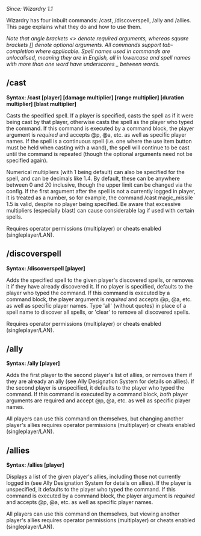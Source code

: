_Since: Wizardry 1.1_

Wizardry has four inbuilt commands: /cast, /discoverspell, /ally and /allies. This page explains what they do and how to use them.

_Note that angle brackets <> denote required arguments, whereas square brackets [] denote optional arguments. All commands support tab-completion where applicable. Spell names used in commands are unlocalised, meaning they are in English, all in lowercase and spell names with more than one word have underscores _ between words._

## /cast

**Syntax: /cast <spell> [player] [damage multiplier] [range multiplier] [duration multiplier] [blast multiplier]**

Casts the specified spell. If a player is specified, casts the spell as if it were being cast by that player, otherwise casts the spell as the player who typed the command. If this command is executed by a command block, the player argument is _required_ and accepts @p, @a, etc. as well as specific player names. If the spell is a continuous spell (i.e. one where the use item button must be held when casting with a wand), the spell will continue to be cast until the command is repeated (though the optional arguments need not be specified again).

Numerical multipliers (with 1 being default) can also be specified for the spell, and can be decimals like 1.4. By default, these can be anywhere between 0 and 20 inclusive, though the upper limit can be changed via the config. If the first argument after the spell is not a currently logged in player, it is treated as a number, so for example, the command /cast magic_missile 1.5 is valid, despite no player being specified. Be aware that excessive multipliers (especially blast) can cause considerable lag if used with certain spells.

Requires operator permissions (multiplayer) or cheats enabled (singleplayer/LAN).

## /discoverspell

**Syntax: /discoverspell <spell> [player]**

Adds the specified spell to the given player's discovered spells, or removes it if they have already discovered it. If no player is specified, defaults to the player who typed the command. If this command is executed by a command block, the player argument is _required_ and accepts @p, @a, etc. as well as specific player names. Type 'all' (without quotes) in place of a spell name to discover all spells, or 'clear' to remove all discovered spells.

Requires operator permissions (multiplayer) or cheats enabled (singleplayer/LAN).

## /ally

**Syntax: /ally <player> [player]**

Adds the first player to the second player's list of allies, or removes them if they are already an ally (see Ally Designation System for details on allies). If the second player is unspecified, it defaults to the player who typed the command. If this command is executed by a command block, _both_ player arguments are required and accept @p, @a, etc. as well as specific player names.

All players can use this command on themselves, but changing another player's allies requires operator permissions (multiplayer) or cheats enabled (singleplayer/LAN).

## /allies

**Syntax: /allies [player]**

Displays a list of the given player's allies, including those not currently logged in (see Ally Designation System for details on allies). If the player is unspecified, it defaults to the player who typed the command. If this command is executed by a command block, the player argument is _required_ and accepts @p, @a, etc. as well as specific player names.

All players can use this command on themselves, but viewing another player's allies requires operator permissions (multiplayer) or cheats enabled (singleplayer/LAN).
